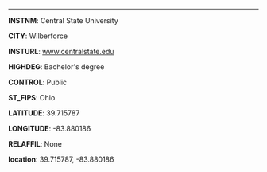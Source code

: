 
---
**INSTNM**: Central State University

**CITY**: Wilberforce

**INSTURL**: www.centralstate.edu

**HIGHDEG**: Bachelor's degree

**CONTROL**: Public

**ST_FIPS**: Ohio

**LATITUDE**: 39.715787

**LONGITUDE**: -83.880186

**RELAFFIL**: None

**location**: 39.715787, -83.880186